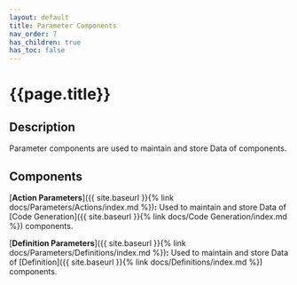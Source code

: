 ```yaml
---
layout: default
title: Parameter Components
nav_order: 7
has_children: true
has_toc: false
---
```


# **{{page.title}}**

## **Description**

Parameter components are used to maintain and store Data of components.

## **Components**

[**Action Parameters**]({{ site.baseurl }}{% link docs/Parameters/Actions/index.md %})**:** Used to maintain and store Data of [Code Generation]({{ site.baseurl }}{% link docs/Code Generation/index.md %}) components.

[**Definition Parameters**]({{ site.baseurl }}{% link docs/Parameters/Definitions/index.md %})**:** Used to maintain and store Data of [Definition]({{ site.baseurl }}{% link docs/Definitions/index.md %}) components.
